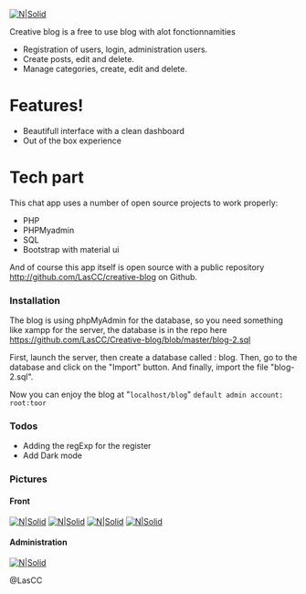 [![N|Solid](https://i.imgur.com/ZWWmH1g.png)]()

Creative blog is a free to use blog with alot fonctionnamities

  - Registration of users, login, administration users.
  - Create posts, edit and delete.
  - Manage categories, create, edit and delete.

# Features!

  - Beautifull interface with a clean dashboard
  - Out of the box experience

# Tech part

This chat app uses a number of open source projects to work properly:

* PHP
* PHPMyadmin
* SQL
* Bootstrap with material ui

And of course this app itself is open source with a public repository http://github.com/LasCC/creative-blog on Github.

### Installation

The blog is using phpMyAdmin for the database, so you need something like xampp for the server, the database is in the repo here https://github.com/LasCC/Creative-blog/blob/master/blog-2.sql

First, launch the server, then create a database called : blog.
Then, go to the database and click on the "Import" button.
And finally, import the file "blog-2.sql".

Now you can enjoy the blog at "``localhost/blog``"
``default admin account: root:toor``

### Todos

 - Adding the regExp for the register
 - Add Dark mode 

### Pictures

#### Front
[![N|Solid](https://i.imgur.com/Weol7HV.png)]()
[![N|Solid](https://i.imgur.com/YMGjUZd.png)]()
[![N|Solid](https://i.imgur.com/r2a7EIb.png)]()
[![N|Solid](https://i.imgur.com/rwrS4nF.png)]()

#### Administration
[![N|Solid](https://i.imgur.com/2CvB4lV.png)]()


@LasCC
